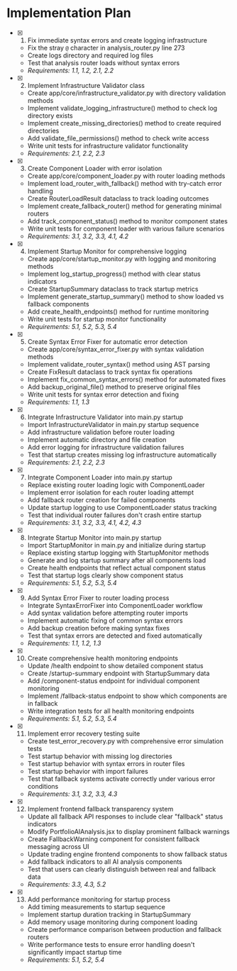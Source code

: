 # Implementation Plan

- [x] 1. Fix immediate syntax errors and create logging infrastructure
  - Fix the stray `@` character in analysis_router.py line 273
  - Create logs directory and required log files
  - Test that analysis router loads without syntax errors
  - _Requirements: 1.1, 1.2, 2.1, 2.2_

- [x] 2. Implement Infrastructure Validator class
  - Create app/core/infrastructure_validator.py with directory validation methods
  - Implement validate_logging_infrastructure() method to check log directory exists
  - Implement create_missing_directories() method to create required directories
  - Add validate_file_permissions() method to check write access
  - Write unit tests for infrastructure validator functionality
  - _Requirements: 2.1, 2.2, 2.3_

- [x] 3. Create Component Loader with error isolation
  - Create app/core/component_loader.py with router loading methods
  - Implement load_router_with_fallback() method with try-catch error handling
  - Create RouterLoadResult dataclass to track loading outcomes
  - Implement create_fallback_router() method for generating minimal routers
  - Add track_component_status() method to monitor component states
  - Write unit tests for component loader with various failure scenarios
  - _Requirements: 3.1, 3.2, 3.3, 4.1, 4.2_

- [x] 4. Implement Startup Monitor for comprehensive logging
  - Create app/core/startup_monitor.py with logging and monitoring methods
  - Implement log_startup_progress() method with clear status indicators
  - Create StartupSummary dataclass to track startup metrics
  - Implement generate_startup_summary() method to show loaded vs fallback components
  - Add create_health_endpoints() method for runtime monitoring
  - Write unit tests for startup monitor functionality
  - _Requirements: 5.1, 5.2, 5.3, 5.4_

- [x] 5. Create Syntax Error Fixer for automatic error detection
  - Create app/core/syntax_error_fixer.py with syntax validation methods
  - Implement validate_router_syntax() method using AST parsing
  - Create FixResult dataclass to track syntax fix operations
  - Implement fix_common_syntax_errors() method for automated fixes
  - Add backup_original_file() method to preserve original files
  - Write unit tests for syntax error detection and fixing
  - _Requirements: 1.1, 1.3_

- [x] 6. Integrate Infrastructure Validator into main.py startup
  - Import InfrastructureValidator in main.py startup sequence
  - Add infrastructure validation before router loading
  - Implement automatic directory and file creation
  - Add error logging for infrastructure validation failures
  - Test that startup creates missing log infrastructure automatically
  - _Requirements: 2.1, 2.2, 2.3_

- [x] 7. Integrate Component Loader into main.py startup
  - Replace existing router loading logic with ComponentLoader
  - Implement error isolation for each router loading attempt
  - Add fallback router creation for failed components
  - Update startup logging to use ComponentLoader status tracking
  - Test that individual router failures don't crash entire startup
  - _Requirements: 3.1, 3.2, 3.3, 4.1, 4.2, 4.3_

- [x] 8. Integrate Startup Monitor into main.py startup
  - Import StartupMonitor in main.py and initialize during startup
  - Replace existing startup logging with StartupMonitor methods
  - Generate and log startup summary after all components load
  - Create health endpoints that reflect actual component status
  - Test that startup logs clearly show component status
  - _Requirements: 5.1, 5.2, 5.3, 5.4_

- [x] 9. Add Syntax Error Fixer to router loading process
  - Integrate SyntaxErrorFixer into ComponentLoader workflow
  - Add syntax validation before attempting router imports
  - Implement automatic fixing of common syntax errors
  - Add backup creation before making syntax fixes
  - Test that syntax errors are detected and fixed automatically
  - _Requirements: 1.1, 1.2, 1.3_

- [x] 10. Create comprehensive health monitoring endpoints
  - Update /health endpoint to show detailed component status
  - Create /startup-summary endpoint with StartupSummary data
  - Add /component-status endpoint for individual component monitoring
  - Implement /fallback-status endpoint to show which components are in fallback
  - Write integration tests for all health monitoring endpoints
  - _Requirements: 5.1, 5.2, 5.3, 5.4_

- [x] 11. Implement error recovery testing suite
  - Create test_error_recovery.py with comprehensive error simulation tests
  - Test startup behavior with missing log directories
  - Test startup behavior with syntax errors in router files
  - Test startup behavior with import failures
  - Test that fallback systems activate correctly under various error conditions
  - _Requirements: 3.1, 3.2, 3.3, 4.3_

- [x] 12. Implement frontend fallback transparency system
  - Update all fallback API responses to include clear "fallback" status indicators
  - Modify PortfolioAIAnalysis.jsx to display prominent fallback warnings
  - Create FallbackWarning component for consistent fallback messaging across UI
  - Update trading engine frontend components to show fallback status
  - Add fallback indicators to all AI analysis components
  - Test that users can clearly distinguish between real and fallback data
  - _Requirements: 3.3, 4.3, 5.2_

- [x] 13. Add performance monitoring for startup process
  - Add timing measurements to startup sequence
  - Implement startup duration tracking in StartupSummary
  - Add memory usage monitoring during component loading
  - Create performance comparison between production and fallback routers
  - Write performance tests to ensure error handling doesn't significantly impact startup time
  - _Requirements: 5.1, 5.2, 5.4_